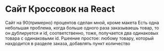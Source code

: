 # Сайт Кроссовок на React

Сайт на 90(примерно) процентов сделан мной, кроме макета
Есть одна небольшая проблема, когда больше одного раза заказываешь товар, то он дублируется и id, соответственно, тоже, получается два одинаковых товара с одинаковыми id. Ршеение простое: любому товару, который нахдодится в разделе заказа, добавлять пункт количество
